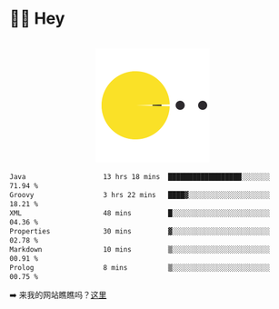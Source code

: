 
# 👋🏻 Hey
<div align="center">
	<br>
	<img src="https://raw.githubusercontent.com/Aniket965/Aniket965/master/pacman.svg?sanitize=true" width="200" height="200">
	<br>
</div>

<!--START_SECTION:waka-->

```text
Java                   13 hrs 18 mins  ██████████████████░░░░░░░   71.94 %
Groovy                 3 hrs 22 mins   ████▓░░░░░░░░░░░░░░░░░░░░   18.21 %
XML                    48 mins         █░░░░░░░░░░░░░░░░░░░░░░░░   04.36 %
Properties             30 mins         ▓░░░░░░░░░░░░░░░░░░░░░░░░   02.78 %
Markdown               10 mins         ▒░░░░░░░░░░░░░░░░░░░░░░░░   00.91 %
Prolog                 8 mins          ▒░░░░░░░░░░░░░░░░░░░░░░░░   00.75 %
```

<!--END_SECTION:waka-->

 ➡️  来我的网站瞧瞧吗？[这里](https://www.shaolongfei.com)
